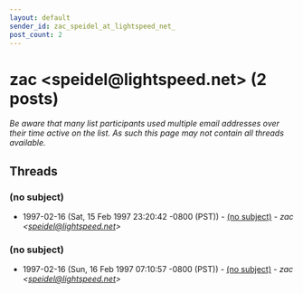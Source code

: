 ```yaml
---
layout: default
sender_id: zac_speidel_at_lightspeed_net_
post_count: 2
---
```


# zac <speidel<span>@</span>lightspeed.net> (2 posts)

_Be aware that many list participants used multiple email addresses over their time active on the list. As such this page may not contain all threads available._

## Threads

### (no subject)
+ 1997-02-16 (Sat, 15 Feb 1997 23:20:42 -0800 (PST)) - [(no subject)](/archive/1997/02/68e527cac4946797888cb42a8bdd4d582cdc386be6acdb4d0de93949b46f770a) - _zac \<speidel@lightspeed.net\>_

### (no subject)
+ 1997-02-16 (Sun, 16 Feb 1997 07:10:57 -0800 (PST)) - [(no subject)](/archive/1997/02/5e9cffd54a270c32cc93cbdc2d46d8d3a9f8d221c9f1acfb2cfe9830b4688201) - _zac \<speidel@lightspeed.net\>_


